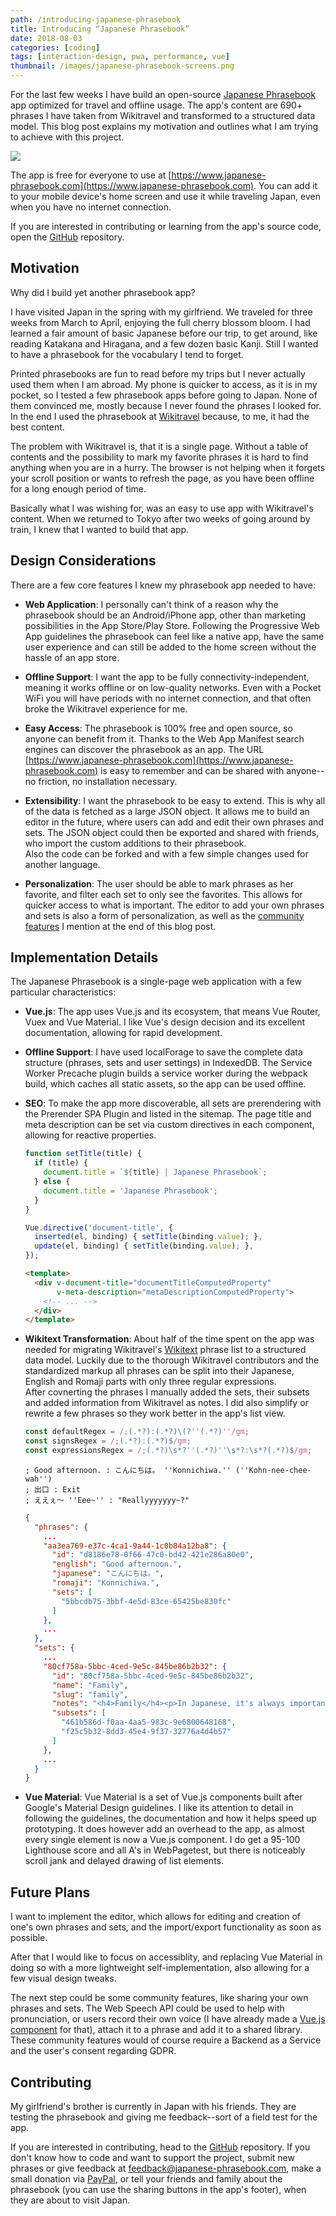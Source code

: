 ```yaml
---
path: /introducing-japanese-phrasebook
title: Introducing “Japanese Phrasebook”
date: 2018-08-03
categories: [coding]
tags: [interaction-design, pwa, performance, vue]
thumbnail: /images/japanese-phrasebook-screens.png
---
```


For the last few weeks I have build an open-source [Japanese Phrasebook](https://www.japanese-phrasebook.com) app optimized for travel and offline usage. The app's content are 690+ phrases I have taken from Wikitravel and transformed to a structured data model. This blog post explains my motivation and outlines what I am trying to achieve with this project.

[![](/images/japanese-phrasebook-screens.png)](https://www.japanese-phrasebook.com)

The app is free for everyone to use at [https://www.japanese-phrasebook.com](https://www.japanese-phrasebook.com). You can add it to your mobile device's home screen and use it while traveling Japan, even when you have no internet connection. 

If you are interested in contributing or learning from the app's source code, open the [GitHub](https://github.com/Lorti/phrasebook) repository.

## Motivation

Why did I build yet another phrasebook app?

I have visited Japan in the spring with my girlfriend. We traveled for three weeks from March to April, enjoying the full cherry blossom bloom. I had learned a fair amount of basic Japanese before our trip, to get around, like reading Katakana and Hiragana, and a few dozen basic Kanji. Still I wanted to have a phrasebook for the vocabulary I tend to forget. 

Printed phrasebooks are fun to read before my trips but I never actually used them when I am abroad. My phone is quicker to access, as it is in my pocket, so I tested a few phrasebook apps before going to Japan. None of them convinced me, mostly because I never found the phrases I looked for. In the end I used the phrasebook at [Wikitravel](https://wikitravel.org/en/Japanese_phrasebook) because, to me, it had the best content. 

The problem with Wikitravel is, that it is a single page. Without a table of contents and the possibility to mark my favorite phrases it is hard to find anything when you are in a hurry. The browser is not helping when it forgets your scroll position or wants to refresh the page, as you have been offline for a long enough period of time.

Basically what I was wishing for, was an easy to use app with Wikitravel's content. When we returned to Tokyo after two weeks of going around by train, I knew that I wanted to build that app.

## Design Considerations

There are a few core features I knew my phrasebook app needed to have:

* __Web Application__: I personally can't think of a reason why the phrasebook should be an Android/iPhone app, other than marketing possibilities in the App Store/Play Store. Following the Progressive Web App guidelines the phrasebook can feel like a native app, have the same user experience and can still be added to the home screen without the hassle of an app store.

* __Offline Support__: I want the app to be fully connectivity-independent, meaning it works offline or on low-quality networks. Even with a Pocket WiFi you will have periods with no internet connection, and that often broke the Wikitravel experience for me.

* __Easy Access__: The phrasebook is 100% free and open source, so anyone can benefit from it. Thanks to the Web App Manifest search engines can discover the phrasebook as an app. The URL [https://www.japanese-phrasebook.com](https://www.japanese-phrasebook.com) is easy to remember and can be shared with anyone--no friction, no installation necessary. 

* __Extensibility__: I want the phrasebook to be easy to extend. This is why all of the data is fetched as a large JSON object. It allows me to build an editor in the future, where users can add and edit their own phrases and sets. The JSON object could then be exported and shared with friends, who import the custom additions to their phrasebook.<br>Also the code can be forked and with a few simple changes used for another language.

* __Personalization__: The user should be able to mark phrases as her favorite, and filter each set to only see the favorites. This allows for quicker access to what is important. The editor to add your own phrases and sets is also a form of personalization, as well as the [community features](#future-plans) I mention at the end of this blog post.

## Implementation Details

The Japanese Phrasebook is a single-page web application with a few particular characteristics:

* __Vue.js__: The app uses Vue.js and its ecosystem, that means Vue Router, Vuex and Vue Material. I like Vue's design decision and its excellent documentation, allowing for rapid development.

* __Offline Support__: I have used localForage to save the complete data structure (phrases, sets and user settings) in IndexedDB. The Service Worker Precache plugin builds a service worker during the webpack build, which caches all static assets, so the app can be used offline.

* __SEO__: To make the app more discoverable, all sets are prerendering with the Prerender SPA Plugin and listed in the sitemap. The page title and meta description can be set via custom directives in each component, allowing for reactive properties.

  ```js
  function setTitle(title) {
    if (title) {
      document.title = `${title} | Japanese Phrasebook`;
    } else {
      document.title = 'Japanese Phrasebook';
    }
  }
  
  Vue.directive('document-title', {
    inserted(el, binding) { setTitle(binding.value); },
    update(el, binding) { setTitle(binding.value); },
  });
  ```
  
  ```html
  <template>
    <div v-document-title="documentTitleComputedProperty" 
         v-meta-description="metaDescriptionComputedProperty">
      <!-- ... -->
    </div>
  </template>
  ```

* __Wikitext Transformation__: About half of the time spent on the app was needed for migrating Wikitravel's [Wikitext](https://en.wikipedia.org/wiki/Wiki#Editing) phrase list to a structured data model. Luckily due to the thorough Wikitravel contributors and the standardized markup all phrases can be split into their Japanese, English and Romaji parts with only three regular expressions.<br>After covnerting the phrases I manually added the sets, their subsets and added information from Wikitravel as notes. I did also simplify or rewrite a few phrases so they work better in the app's list view. 

  ```js
  const defaultRegex = /;(.*?):(.*?)\(?''(.*?)''/gm;
  const signsRegex = /;(.*?):(.*?)$/gm;
  const expressionsRegex = /;(.*?)\s*?''(.*?)''\s*?:\s*?(.*?)$/gm;
  ```
  
  ```text
  ; Good afternoon. : こんにちは。 ''Konnichiwa.'' (''Kohn-nee-chee-wah'')
  ; 出口 : Exit
  ; ええぇ〜 ''Eee~'' : "Reallyyyyyyy~?"
  ```
  
  ```json
  {
    "phrases": {
      ...
      "aa3ea769-e37c-4ca1-9a44-1c0b84a12ba8": {
        "id": "d8186e78-0f66-47c0-bd42-421e286a80e0",
        "english": "Good afternoon.",
        "japanese": "こんにちは。",
        "romaji": "Konnichiwa.",
        "sets": [
          "5bbcdb75-3bbf-4e5d-83ce-65425be830fc"
        ]
      },
      ...
    },
    "sets": {
      ...
      "80cf758a-5bbc-4ced-9e5c-845be86b2b32": {
        "id": "80cf758a-5bbc-4ced-9e5c-845be86b2b32",
        "name": "Family",
        "slug": "family",
        "notes": "<h4>Family</h4><p>In Japanese, it's always important to use less respectful terms for your own family and more respectful terms for another's family. Note also that the words for older/younger brother/sister are different.</p>",
        "subsets": [
          "461b586d-f0aa-4aa5-983c-9e6800648168",
          "f25c5b32-8dd3-45e4-9f37-32776a4d4b57"
        ]
      },
      ...
    }
  }
  ```
  
* __Vue Material__: Vue Material is a set of Vue.js components built after Google's Material Design guidelines. I like its attention to detail in following the guidelines, the documentation and how it helps speed up prototyping. It does however add an overhead to the app, as almost every single element is now a Vue.js component. I do get a 95-100 Lighthouse score and all A's in WebPagetest, but there is noticeably scroll jank and delayed drawing of list elements.

## Future Plans

I want to implement the editor, which allows for editing and creation of one's own phrases and sets, and the import/export functionality as soon as possible. 

After that I would like to focus on accessiblity, and replacing Vue Material in doing so with a more lightweight self-implementation, also allowing for a few visual design tweaks.

The next step could be some community features, like sharing your own phrases and sets. The Web Speech API could be used to help with pronunciation, or users record their own voice (I have already made a [Vue.js component](https://github.com/Lorti/vue-dictaphone) for that), attach it to a phrase and add it to a shared library. These community features would of course require a Backend as a Service and the user's consent regarding GDPR.

## Contributing

My girlfriend's brother is currently in Japan with his friends. They are testing the phrasebook and giving me feedback--sort of a field test for the app.

If you are interested in contributing, head to the [GitHub](https://github.com/Lorti/phrasebook) repository. If you don't know how to code and want to support the project, submit new phrases or give feedback at [feedback@japanese-phrasebook.com](mailto:feedback@japanese-phrasebook.com), make a small donation via [PayPal](https://www.paypal.me/manuninja), or tell your friends and family about the phrasebook (you can use the sharing buttons in the app's footer), when they are about to visit Japan. 
